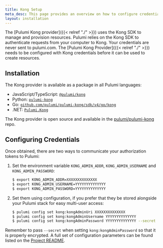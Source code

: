 ```yaml
---
title: Kong Setup
meta_desc: This page provides an overview on how to configure credentials for the Pulumi Kong Provider.
layout: installation
---
```


The [Pulumi Kong provider]({{< relref "./" >}}) uses the Kong SDK to manage and provision resources.
Pulumi relies on the Kong SDK to authenticate requests from your computer to Kong. Your credentials are never sent
to pulumi.com.
The [Pulumi Kong Provider]({{< relref "./" >}}) needs to be configured with Kong credentials
before it can be used to create resources.

## Installation

The Kong provider is available as a package in all Pulumi languages:

* JavaScript/TypeScript: [`@pulumi/kong`](https://www.npmjs.com/package/@pulumi/kong)
* Python: [`pulumi-kong`](https://pypi.org/project/pulumi-kong/)
* Go: [`github.com/pulumi/pulumi-kong/sdk/v4/go/kong`](https://github.com/pulumi/pulumi-kong)
* .NET: [`Pulumi.Kong`](https://www.nuget.org/packages/Pulumi.Kong)

The Kong provider is open source and available in the [pulumi/pulumi-kong](https://github.com/pulumi/pulumi-kong) repo.

## Configuring Credentials

Once obtained, there are two ways to communicate your authorization tokens to Pulumi:

1. Set the environment variable `KONG_ADMIN_ADDR`, `KONG_ADMIN_USERNAME` and `KONG_ADMIN_PASSWORD`:

    ```bash
    $ export KONG_ADMIN_ADDR=XXXXXXXXXXXXXX
    $ export KONG_ADMIN_USERNAME=YYYYYYYYYYYYYY
    $ export KONG_ADMIN_PASSWORD=YYYYYYYYYYYYYY
    ```

2. Set them using configuration, if you prefer that they be stored alongside your Pulumi stack for easy multi-user access:

    ```bash
    $ pulumi config set kong:kongAdminUri XXXXXXXXXXXXXX
    $ pulumi config set kong:kongAdminUsername YYYYYYYYYYYYYY
    $ pulumi config set kong:kongAdminPassword YYYYYYYYYYYYYY --secret
    ```

Remember to pass `--secret` when setting `kong:kongAdminPassword` so that it is properly encrypted. A full set of configuration parameters
can be found listed on the [Project README](https://github.com/pulumi/pulumi-kong/blob/master/README.md).
